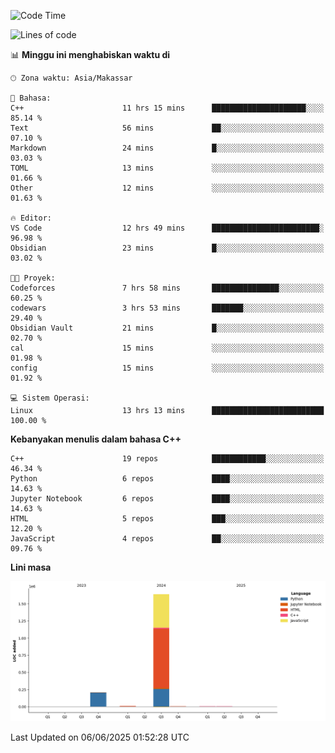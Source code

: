 <!--START_SECTION:waka-->
![Code Time](http://img.shields.io/badge/Code%20Time-261%20hrs%2051%20mins-blue)

![Lines of code](https://img.shields.io/badge/Sejak%20Hello%20World%20aku%20telah%20menulis-1.9%20million%20baris%20kode-blue)

📊 **Minggu ini menghabiskan waktu di** 

```text
🕑︎ Zona waktu: Asia/Makassar

💬 Bahasa: 
C++                      11 hrs 15 mins      █████████████████████░░░░   85.14 % 
Text                     56 mins             ██░░░░░░░░░░░░░░░░░░░░░░░   07.10 % 
Markdown                 24 mins             █░░░░░░░░░░░░░░░░░░░░░░░░   03.03 % 
TOML                     13 mins             ░░░░░░░░░░░░░░░░░░░░░░░░░   01.66 % 
Other                    12 mins             ░░░░░░░░░░░░░░░░░░░░░░░░░   01.63 % 

🔥 Editor: 
VS Code                  12 hrs 49 mins      ████████████████████████░   96.98 % 
Obsidian                 23 mins             █░░░░░░░░░░░░░░░░░░░░░░░░   03.02 % 

🐱‍💻 Proyek: 
Codeforces               7 hrs 58 mins       ███████████████░░░░░░░░░░   60.25 % 
codewars                 3 hrs 53 mins       ███████░░░░░░░░░░░░░░░░░░   29.40 % 
Obsidian Vault           21 mins             █░░░░░░░░░░░░░░░░░░░░░░░░   02.70 % 
cal                      15 mins             ░░░░░░░░░░░░░░░░░░░░░░░░░   01.98 % 
config                   15 mins             ░░░░░░░░░░░░░░░░░░░░░░░░░   01.92 % 

💻 Sistem Operasi: 
Linux                    13 hrs 13 mins      █████████████████████████   100.00 % 
```

**Kebanyakan menulis dalam bahasa C++** 

```text
C++                      19 repos            ████████████░░░░░░░░░░░░░   46.34 % 
Python                   6 repos             ████░░░░░░░░░░░░░░░░░░░░░   14.63 % 
Jupyter Notebook         6 repos             ████░░░░░░░░░░░░░░░░░░░░░   14.63 % 
HTML                     5 repos             ███░░░░░░░░░░░░░░░░░░░░░░   12.20 % 
JavaScript               4 repos             ██░░░░░░░░░░░░░░░░░░░░░░░   09.76 % 
```



**Lini masa**

![Lines of Code chart](https://raw.githubusercontent.com/yusuf601/yusuf601/main/assets/bar_graph.png)


 Last Updated on 06/06/2025 01:52:28 UTC
<!--END_SECTION:waka-->

